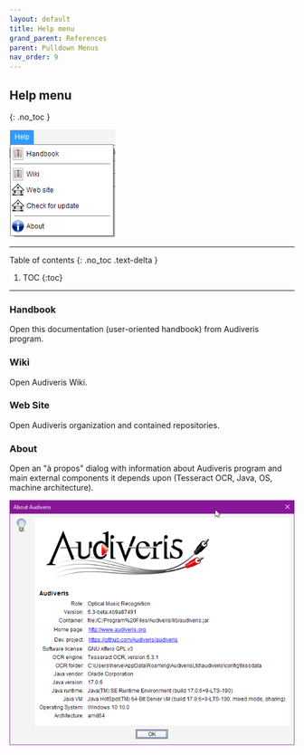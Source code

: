 ```yaml
---
layout: default
title: Help menu
grand_parent: References
parent: Pulldown Menus
nav_order: 9
---
```

## Help menu
{: .no_toc }

![](../assets/images/help_menu.png)

---
Table of contents
{: .no_toc .text-delta }

1. TOC
{:toc}
---

### Handbook

Open this documentation (user-oriented handbook) from Audiveris program.

### Wiki

Open Audiveris Wiki.

### Web Site

Open Audiveris organization and contained repositories.

### About

Open an "à propos" dialog with information about Audiveris program and main external components
it depends upon (Tesseract OCR, Java, OS, machine architecture).

![](../assets/images/about_dialog.png)
